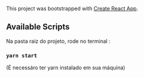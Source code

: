 This project was bootstrapped with [Create React App](https://github.com/facebook/create-react-app).

## Available Scripts

Na pasta raiz do projeto, rode no terminal :

### `yarn start`

(É necessáro ter yarn instalado em sua máquina)
